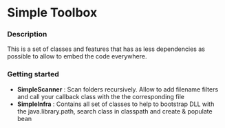 Simple Toolbox
=================
### Description
This is a set of classes and features that has as less dependencies as possible to allow to embed the code everywhere.
### Getting started
* **SimpleScanner** : Scan folders recursively. Allow to add filename filters and call your callback class with the the corresponding file 
* **SimpleInfra** : Contains all set of classes to help to bootstrap DLL with the java.library.path, search class in classpath and create & populate bean
